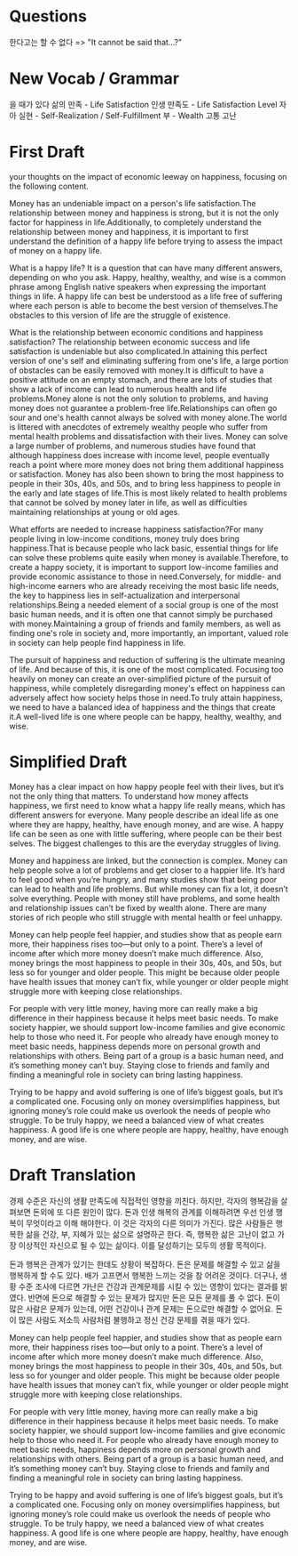
# Questions

한다고는 할 수 없다 => "It cannot be said that...?"

# New Vocab / Grammar

을 때가 있다 
삶의 만족 - Life Satisfaction
인생 만족도 - Life Satisfaction Level
자아 실현 - Self-Realization / Self-Fulfillment
부 - Wealth
고통
고난

# First Draft

your thoughts on the impact of economic leeway on happiness, focusing on the following content.

Money has an undeniable impact on a person's life satisfaction.The relationship between money and happiness is strong, but it is not the only factor for happiness in life.Additionally, to completely understand the relationship between money and happiness, it is important to first understand the definition of a happy life before trying to assess the impact of money on a happy life.

What is a happy life? It is a question that can have many different answers, depending on who you ask. Happy, healthy, wealthy, and wise is a common phrase among English native speakers when expressing the important things in life. A happy life can best be understood as a life free of suffering where each person is able to become the best version of themselves.The obstacles to this version of life are the struggle of existence.

What is the relationship between economic conditions and happiness satisfaction? The relationship between economic success and life satisfaction is undeniable but also complicated.In attaining this perfect version of one's self and eliminating suffering from one's life, a large portion of obstacles can be easily removed with money.It is difficult to have a positive attitude on an empty stomach, and there are lots of studies that show a lack of income can lead to numerous health and life problems.Money alone is not the only solution to problems, and having money does not guarantee a problem-free life.Relationships can often go sour and one's health cannot always be solved with money alone.The world is littered with anecdotes of extremely wealthy people who suffer from mental health problems and dissatisfaction with their lives. Money can solve a large number of problems, and numerous studies have found that although happiness does increase with income level, people eventually reach a point where more money does not bring them additional happiness or satisfaction. Money has also been shown to bring the most happiness to people in their 30s, 40s, and 50s, and to bring less happiness to people in the early and late stages of life.This is most likely related to health problems that cannot be solved by money later in life, as well as difficulties maintaining relationships at young or old ages.

What efforts are needed to increase happiness satisfaction?For many people living in low-income conditions, money truly does bring happiness.That is because people who lack basic, essential things for life can solve these problems quite easily when money is available.Therefore, to create a happy society, it is important to support low-income families and provide economic assistance to those in need.Conversely, for middle- and high-income earners who are already receiving the most basic life needs, the key to happiness lies in self-actualization and interpersonal relationships.Being a needed element of a social group is one of the most basic human needs, and it is often one that cannot simply be purchased with money.Maintaining a group of friends and family members, as well as finding one's role in society and, more importantly, an important, valued role in society can help people find happiness in life.

The pursuit of happiness and reduction of suffering is the ultimate meaning of life. And because of this, it is one of the most complicated. Focusing too heavily on money can create an over-simplified picture of the pursuit of happiness, while completely disregarding money's effect on happiness can adversely affect how society helps those in need.To truly attain happiness, we need to have a balanced idea of happiness and the things that create it.A well-lived life is one where people can be happy, healthy, wealthy, and wise.

# Simplified Draft

Money has a clear impact on how happy people feel with their lives, but it’s not the only thing that matters. To understand how money affects happiness, we first need to know what a happy life really means, which has different answers for everyone. Many people describe an ideal life as one where they are happy, healthy, have enough money, and are wise. A happy life can be seen as one with little suffering, where people can be their best selves. The biggest challenges to this are the everyday struggles of living.

Money and happiness are linked, but the connection is complex. Money can help people solve a lot of problems and get closer to a happier life. It’s hard to feel good when you’re hungry, and many studies show that being poor can lead to health and life problems. But while money can fix a lot, it doesn’t solve everything. People with money still have problems, and some health and relationship issues can’t be fixed by wealth alone. There are many stories of rich people who still struggle with mental health or feel unhappy.

Money can help people feel happier, and studies show that as people earn more, their happiness rises too—but only to a point. There’s a level of income after which more money doesn’t make much difference. Also, money brings the most happiness to people in their 30s, 40s, and 50s, but less so for younger and older people. This might be because older people have health issues that money can’t fix, while younger or older people might struggle more with keeping close relationships.

For people with very little money, having more can really make a big difference in their happiness because it helps meet basic needs. To make society happier, we should support low-income families and give economic help to those who need it. For people who already have enough money to meet basic needs, happiness depends more on personal growth and relationships with others. Being part of a group is a basic human need, and it’s something money can’t buy. Staying close to friends and family and finding a meaningful role in society can bring lasting happiness.

Trying to be happy and avoid suffering is one of life’s biggest goals, but it’s a complicated one. Focusing only on money oversimplifies happiness, but ignoring money’s role could make us overlook the needs of people who struggle. To be truly happy, we need a balanced view of what creates happiness. A good life is one where people are happy, healthy, have enough money, and are wise.

# Draft Translation

경제 수준은 자신의 생활 만족도에 직접적인 영향을 끼친다. 하지만, 각자의 행복감을 살펴보면 돈외에 또 다른 원인이 많다. 돈과 인생 해복의 관계를 이해하려면 우선 인생 행복이 무엇이라고 이해 해야한다. 이 것은 각자의 다른 의미가 가진다.  많은 사람들은 행복한 삶을 건강, 부, 지혜가 있는 삶으로 설명하곤 한다. 즉, 행복한 삶은 고난이 없고 가장 이상적인 자신으로 될 수 있는 삶이다. 이를 달성하기는 모두의 생활 목적이다.

돈과 행복은 관계가 있기는 한데도 상황이 복잡하다. 돈은 문제를 해결할 수 있고 삶을 행복하게 할 수도 있다. 배가 고프면서 행복한 느끼는 것을 참 어려운 것이다. 더구나, 생황 수준 조사에 다르면 가난은 건강과 관계문제를 시킬 수 있는 영향이 있다는 결과를 밝였다. 반면에 돈으로 해결할 수 있는 문제가 많지만 돈은 모든 문제를 풀 수 없다. 돈이 많은 사람은 문제가 있는데, 어떤 건강이나 관계 문제는 돈으로만 해결할 수 없어요. 돈이 많은 사람도 저소득 사람처럼 불행하고 정신 건강 문제를 겪을 때가 있다. 


Money can help people feel happier, and studies show that as people earn more, their happiness rises too—but only to a point. There’s a level of income after which more money doesn’t make much difference. Also, money brings the most happiness to people in their 30s, 40s, and 50s, but less so for younger and older people. This might be because older people have health issues that money can’t fix, while younger or older people might struggle more with keeping close relationships.

For people with very little money, having more can really make a big difference in their happiness because it helps meet basic needs. To make society happier, we should support low-income families and give economic help to those who need it. For people who already have enough money to meet basic needs, happiness depends more on personal growth and relationships with others. Being part of a group is a basic human need, and it’s something money can’t buy. Staying close to friends and family and finding a meaningful role in society can bring lasting happiness.

Trying to be happy and avoid suffering is one of life’s biggest goals, but it’s a complicated one. Focusing only on money oversimplifies happiness, but ignoring money’s role could make us overlook the needs of people who struggle. To be truly happy, we need a balanced view of what creates happiness. A good life is one where people are happy, healthy, have enough money, and are wise.
